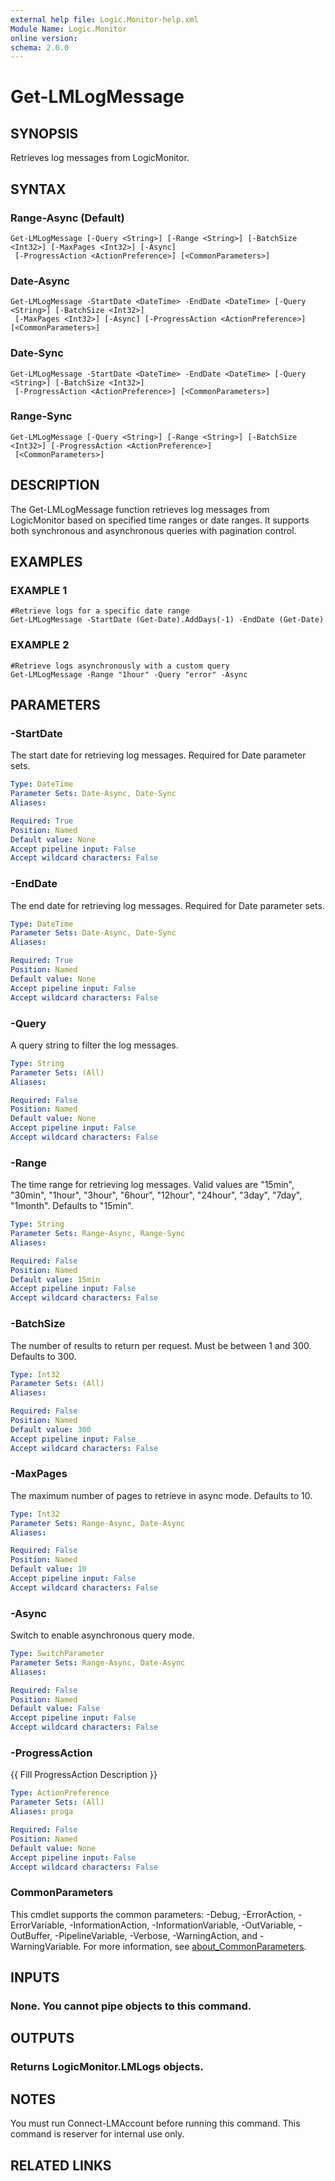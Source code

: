 ```yaml
---
external help file: Logic.Monitor-help.xml
Module Name: Logic.Monitor
online version:
schema: 2.0.0
---
```


# Get-LMLogMessage

## SYNOPSIS
Retrieves log messages from LogicMonitor.

## SYNTAX

### Range-Async (Default)
```
Get-LMLogMessage [-Query <String>] [-Range <String>] [-BatchSize <Int32>] [-MaxPages <Int32>] [-Async]
 [-ProgressAction <ActionPreference>] [<CommonParameters>]
```

### Date-Async
```
Get-LMLogMessage -StartDate <DateTime> -EndDate <DateTime> [-Query <String>] [-BatchSize <Int32>]
 [-MaxPages <Int32>] [-Async] [-ProgressAction <ActionPreference>] [<CommonParameters>]
```

### Date-Sync
```
Get-LMLogMessage -StartDate <DateTime> -EndDate <DateTime> [-Query <String>] [-BatchSize <Int32>]
 [-ProgressAction <ActionPreference>] [<CommonParameters>]
```

### Range-Sync
```
Get-LMLogMessage [-Query <String>] [-Range <String>] [-BatchSize <Int32>] [-ProgressAction <ActionPreference>]
 [<CommonParameters>]
```

## DESCRIPTION
The Get-LMLogMessage function retrieves log messages from LogicMonitor based on specified time ranges or date ranges.
It supports both synchronous and asynchronous queries with pagination control.

## EXAMPLES

### EXAMPLE 1
```
#Retrieve logs for a specific date range
Get-LMLogMessage -StartDate (Get-Date).AddDays(-1) -EndDate (Get-Date)
```

### EXAMPLE 2
```
#Retrieve logs asynchronously with a custom query
Get-LMLogMessage -Range "1hour" -Query "error" -Async
```

## PARAMETERS

### -StartDate
The start date for retrieving log messages.
Required for Date parameter sets.

```yaml
Type: DateTime
Parameter Sets: Date-Async, Date-Sync
Aliases:

Required: True
Position: Named
Default value: None
Accept pipeline input: False
Accept wildcard characters: False
```

### -EndDate
The end date for retrieving log messages.
Required for Date parameter sets.

```yaml
Type: DateTime
Parameter Sets: Date-Async, Date-Sync
Aliases:

Required: True
Position: Named
Default value: None
Accept pipeline input: False
Accept wildcard characters: False
```

### -Query
A query string to filter the log messages.

```yaml
Type: String
Parameter Sets: (All)
Aliases:

Required: False
Position: Named
Default value: None
Accept pipeline input: False
Accept wildcard characters: False
```

### -Range
The time range for retrieving log messages.
Valid values are "15min", "30min", "1hour", "3hour", "6hour", "12hour", "24hour", "3day", "7day", "1month".
Defaults to "15min".

```yaml
Type: String
Parameter Sets: Range-Async, Range-Sync
Aliases:

Required: False
Position: Named
Default value: 15min
Accept pipeline input: False
Accept wildcard characters: False
```

### -BatchSize
The number of results to return per request.
Must be between 1 and 300.
Defaults to 300.

```yaml
Type: Int32
Parameter Sets: (All)
Aliases:

Required: False
Position: Named
Default value: 300
Accept pipeline input: False
Accept wildcard characters: False
```

### -MaxPages
The maximum number of pages to retrieve in async mode.
Defaults to 10.

```yaml
Type: Int32
Parameter Sets: Range-Async, Date-Async
Aliases:

Required: False
Position: Named
Default value: 10
Accept pipeline input: False
Accept wildcard characters: False
```

### -Async
Switch to enable asynchronous query mode.

```yaml
Type: SwitchParameter
Parameter Sets: Range-Async, Date-Async
Aliases:

Required: False
Position: Named
Default value: False
Accept pipeline input: False
Accept wildcard characters: False
```

### -ProgressAction
{{ Fill ProgressAction Description }}

```yaml
Type: ActionPreference
Parameter Sets: (All)
Aliases: proga

Required: False
Position: Named
Default value: None
Accept pipeline input: False
Accept wildcard characters: False
```

### CommonParameters
This cmdlet supports the common parameters: -Debug, -ErrorAction, -ErrorVariable, -InformationAction, -InformationVariable, -OutVariable, -OutBuffer, -PipelineVariable, -Verbose, -WarningAction, and -WarningVariable. For more information, see [about_CommonParameters](http://go.microsoft.com/fwlink/?LinkID=113216).

## INPUTS

### None. You cannot pipe objects to this command.
## OUTPUTS

### Returns LogicMonitor.LMLogs objects.
## NOTES
You must run Connect-LMAccount before running this command.
This command is reserver for internal use only.

## RELATED LINKS
